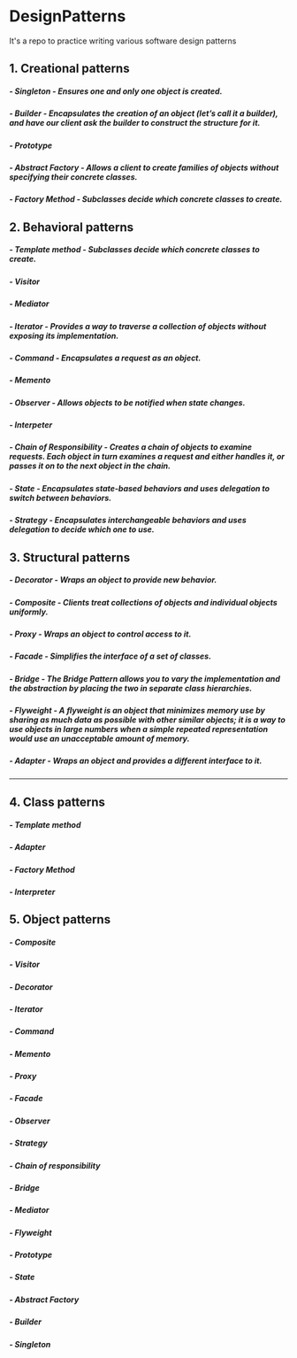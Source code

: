 # DesignPatterns
It's a repo to practice writing various software design patterns

## 1. Creational patterns 
##### - Singleton - Ensures one and only one object is created.
#####	- Builder -  Encapsulates the creation of an object (let’s call it a builder), and have our client ask the builder to construct the structure for it.  
#####	- Prototype
#####	- Abstract Factory - Allows a client to create families of objects without specifying their concrete classes.
#####	- Factory Method - Subclasses decide which concrete classes to create.

## 2. Behavioral patterns
#####	- Template method - Subclasses decide which concrete classes to create.
#####	- Visitor
#####	- Mediator
#####	- Iterator - Provides a way to traverse a collection of objects without exposing its implementation.
#####	- Command - Encapsulates a request as an object.
#####	- Memento
#####	- Observer - Allows objects to be notified when state changes.
#####	- Interpeter
#####	- Chain of Responsibility - Creates a chain of objects to examine requests. Each object in turn examines a request and either handles it, or passes it on to the next object in the chain.
#####	- State - Encapsulates state-based behaviors and uses delegation to switch between behaviors.
#####	- Strategy - Encapsulates interchangeable behaviors and uses delegation to decide which one to use.

## 3. Structural patterns 
#####	- Decorator - Wraps an object to provide new behavior.
#####	- Composite - Clients treat collections of objects and individual objects uniformly.
#####	- Proxy - Wraps an object to control access to it.
#####	- Facade - Simplifies the interface of a set of classes.
#####	- Bridge - 	The Bridge Pattern allows you to vary the implementation and the abstraction by placing the two in separate class hierarchies.
#####	- Flyweight - A flyweight is an object that minimizes memory use by sharing as much data as possible with other similar objects; it is a way to use objects in large numbers when a simple repeated representation would use an unacceptable amount of memory.
#####	- Adapter - Wraps an object and provides a different interface to it.
---------------------------
## 4. Class patterns
#####	- Template method
#####	- Adapter
#####	- Factory Method
#####	- Interpreter

## 5. Object patterns
#####	- Composite
#####	- Visitor
#####	- Decorator
#####	- Iterator
#####	- Command
#####	- Memento
#####	- Proxy
#####	- Facade
#####	- Observer
#####	- Strategy
#####	- Chain of responsibility
#####	- Bridge
#####	- Mediator
#####	- Flyweight
#####	- Prototype
#####	- State
#####	- Abstract Factory
#####	- Builder
#####	- Singleton